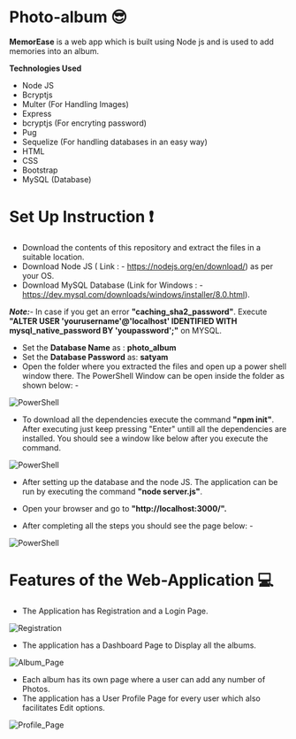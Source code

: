 # Photo-album :sunglasses:

**MemorEase** is a web app which is built using Node js and is used to add memories into an album. 


**Technologies Used**
+ Node JS 
+ Bcryptjs
+ Multer (For Handling Images)
+ Express
+ bcryptjs (For encryting password)
+ Pug
+ Sequelize (For handling databases in an easy way)
+ HTML
+ CSS
+ Bootstrap
+ MySQL (Database)


# Set Up Instruction :exclamation:
+ Download the contents of this repository and extract the files in a suitable location.
+ Download Node JS ( Link : - https://nodejs.org/en/download/) as per your OS.
+ Download MySQL Database (Link for Windows : - https://dev.mysql.com/downloads/windows/installer/8.0.html).

**_Note:_**- In case if you get an error **"caching_sha2_password"**. Execute **"ALTER USER 'yourusername'@'localhost' IDENTIFIED WITH mysql_native_password BY 'youpassword';"** on MYSQL.

+ Set the **Database Name** as :  **photo_album**
+ Set the **Database Password** as: **satyam**
+ Open the folder where you extracted the files and open up a power shell window there. The PowerShell Window can be open inside the folder as shown below: - 

![](https://github.com/SatyamJindal/MemorEase/blob/master/screenshots/Screenshot%20(28).png "PowerShell")

+ To download all the dependencies execute the command **"npm init"**. After executing just keep pressing "Enter" untill all the dependencies are installed. You should see a window like below after you execute the command.


![](https://github.com/SatyamJindal/MemorEase/blob/master/screenshots/Screenshot%20(30).png "PowerShell")

+ After setting up the database and the node JS. The application can be run by executing the command **"node server.js"**.
+ Open your browser and go to **"http://localhost:3000/".**

+ After completing all the steps you should see the page below: - 

![](https://github.com/SatyamJindal/MemorEase/blob/master/screenshots/memor_ease.PNG "PowerShell")

# Features of the Web-Application :computer:

+ The Application has Registration and a Login Page.

![](https://github.com/SatyamJindal/MemorEase/blob/master/screenshots/signup.PNG "Registration")

+ The application has a Dashboard Page to Display all the albums.

![](https://github.com/SatyamJindal/MemorEase/blob/master/screenshots/Album_Page.PNG "Album_Page")

+ Each album has its own page where a user can add any number of Photos.
+ The application has a User Profile Page for every user which also facilitates Edit options.

![](https://github.com/SatyamJindal/MemorEase/blob/master/screenshots/Profile_Page.PNG "Profile_Page")

















